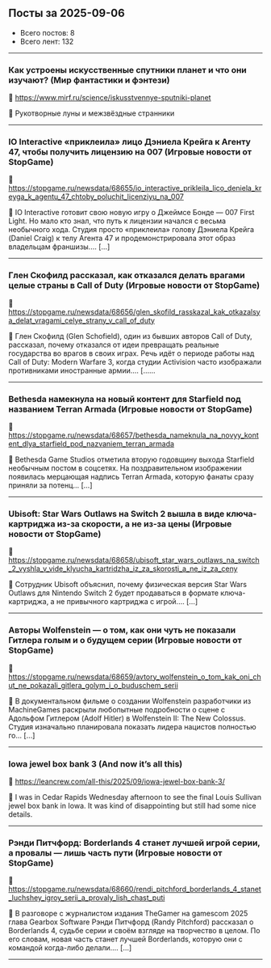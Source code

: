 ## Посты за 2025-09-06

- Всего постов: 8
- Всего лент: 132

----

### Как устроены искусственные спутники планет и что они изучают? (Мир фантастики и фэнтези)

🔗 https://www.mirf.ru/science/iskusstvennye-sputniki-planet

💬 Рукотворные луны и межзвёздные странники

---

### IO Interactive «приклеила» лицо Дэниела Крейга к Агенту 47, чтобы получить лицензию на 007 (Игровые новости от StopGame)

🔗 https://stopgame.ru/newsdata/68655/io_interactive_prikleila_lico_deniela_kreyga_k_agentu_47_chtoby_poluchit_licenziyu_na_007

💬 IO Interactive готовит свою новую игру о Джеймсе Бонде — 007 First Light. Но мало кто знал, что путь к лицензии начался с весьма необычного хода. Студия просто «приклеила» голову Дэниела Крейга (Daniel Craig) к телу Агента 47 и продемонстрировала этот образ владельцам франшизы.… […]

---

### Глен Скофилд рассказал, как отказался делать врагами целые страны в Call of Duty (Игровые новости от StopGame)

🔗 https://stopgame.ru/newsdata/68656/glen_skofild_rasskazal_kak_otkazalsya_delat_vragami_celye_strany_v_call_of_duty

💬 Глен Скофилд (Glen Schofield), один из бывших авторов Call of Duty, рассказал, почему отказался от идеи превращать реальные государства во врагов в своих играх. Речь идёт о периоде работы над Call of Duty: Modern Warfare 3, когда студии Activision часто изображали противниками иностранные армии.… […...

---

### Bethesda намекнула на новый контент для Starfield под названием Terran Armada (Игровые новости от StopGame)

🔗 https://stopgame.ru/newsdata/68657/bethesda_nameknula_na_novyy_kontent_dlya_starfield_pod_nazvaniem_terran_armada

💬 Bethesda Game Studios отметила вторую годовщину выхода Starfield необычным постом в соцсетях. На поздравительном изображении появилась мерцающая надпись Terran Armada, которую фанаты сразу приняли за потенц… […]

---

### Ubisoft: Star Wars Outlaws на Switch 2 вышла в виде ключа-картриджа из-за скорости, а не из-за цены (Игровые новости от StopGame)

🔗 https://stopgame.ru/newsdata/68658/ubisoft_star_wars_outlaws_na_switch_2_vyshla_v_vide_klyucha_kartridzha_iz_za_skorosti_a_ne_iz_za_ceny

💬 Сотрудник Ubisoft объяснил, почему физическая версия Star Wars Outlaws для Nintendo Switch 2 будет продаваться в формате ключа-картриджа, а не привычного картриджа с игрой.… […]

---

### Авторы Wolfenstein — о том, как они чуть не показали Гитлера голым и о будущем серии (Игровые новости от StopGame)

🔗 https://stopgame.ru/newsdata/68659/avtory_wolfenstein_o_tom_kak_oni_chut_ne_pokazali_gitlera_golym_i_o_buduschem_serii

💬 В документальном фильме о создании Wolfenstein разработчики из MachineGames раскрыли любопытные подробности о сцене с Адольфом Гитлером (Adolf Hitler) в Wolfenstein II: The New Colossus. Студия изначально планировала показать лидера нацистов полностью го… […]

---

### Iowa jewel box bank 3 (And now it’s all this)

🔗 https://leancrew.com/all-this/2025/09/iowa-jewel-box-bank-3/

💬 I was in Cedar Rapids Wednesday afternoon to see the final Louis Sullivan jewel box bank in Iowa. It was kind of disappointing but still had some nice details.

---

### Рэнди Питчфорд: Borderlands 4 станет лучшей игрой серии, а провалы — лишь часть пути (Игровые новости от StopGame)

🔗 https://stopgame.ru/newsdata/68660/rendi_pitchford_borderlands_4_stanet_luchshey_igroy_serii_a_provaly_lish_chast_puti

💬 В разговоре с журналистом издания TheGamer на gamescom 2025 глава Gearbox Software Рэнди Питчфорд (Randy Pitchford) рассказал о Borderlands 4, судьбе серии и своём взгляде на творчество в целом. По его словам, новая часть станет лучшей Borderlands, которую они с командой когда-либо делали.… […]

---


